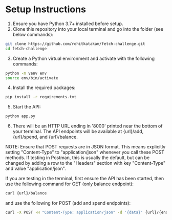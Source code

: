 # Setup Instructions
1. Ensure you have Python 3.7+ installed before setup.
2. Clone this repository into your local terminal and go into the folder (see below commands):
```bash
git clone https://github.com/rohitkatakam/fetch-challenge.git
cd fetch-challenge
```
3. Create a Python virtual environment and activate with the following commands:
```bash   
python -m venv env
source env/bin/activate
```
4. Install the required packages:
```bash   
pip install -r requirements.txt
```
5. Start the API:
```bash   
python app.py
```
6. There will be an HTTP URL ending in '8000' printed near the bottom of your terminal. The API endpoints will be available at {url}/add, {url}/spend, and {url}/balance.
    
NOTE: Ensure that POST requests are in JSON format. This means explicitly setting "Content-Type" to "application/json" whenever you call these POST methods. If testing in Postman, this is usually the default, but can be changed by adding a row to the "Headers" section with key "Content-Type" and value "application/json". 

If you are testing in the terminal, first ensure the API has been started, then use the following command for GET (only balance endpoint):
```bash
curl {url}/balance
```
and use the following for POST (add and spend endpoints):
```bash
curl -X POST -H "Content-Type: application/json" -d '{data}' {url}/{endpoint}
```
